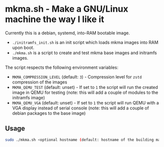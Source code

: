 # mkma.sh - Make a GNU/Linux machine the way I like it

Currently this is a debian, systemd, into-RAM bootable image.

- `./initramfs_init.sh` is an init script which loads mkma images into RAM upon boot.
- `./mkma.sh` is a script to create and test mkma base images and initramfs images.

The script respects the following environment variables:
- `MKMA_COMPRESSION_LEVEL` (default: `3`) - Compression level for `zstd` compression of the images
- `MKMA_QEMU_TEST` (default: unset) - If set to `1` the script will run the created image in QEMU for testing (note: this will add a couple of modules to the initramfs image)
- `MKMA_QEMU_VGA` (default: unset) - If set to `1` the script will run QEMU with a VGA display instead of serial console (note: this will add a couple of debian packages to the base image)

## Usage

```bash
sudo ./mkma.sh <optional hostname (default: hostname of the building machine)>
```
